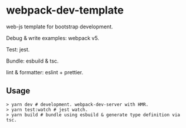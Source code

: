 # webpack-dev-template

web-js template for bootstrap development.

Debug & write examples: webpack v5.

Test: jest.

Bundle: esbuild & tsc.

lint & formatter: eslint + prettier.

## Usage

```shell
> yarn dev # development. webpack-dev-server with HMR.
> yarn test:watch # jest watch.
> yarn build # bundle using esbuild & generate type definition via tsc.
```
